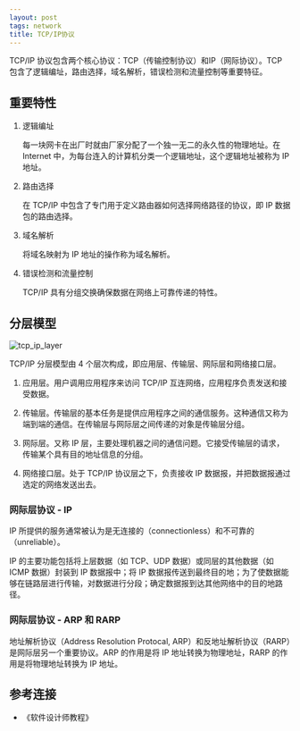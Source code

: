 ```yaml
---
layout: post
tags: network
title: TCP/IP协议
---
```

TCP/IP 协议包含两个核心协议：TCP（传输控制协议）和IP（网际协议）。TCP 包含了逻辑编址，路由选择，域名解析，错误检测和流量控制等重要特征。

## 重要特性

1. 逻辑编址

   每一块网卡在出厂时就由厂家分配了一个独一无二的永久性的物理地址。在 Internet 中，为每台连入的计算机分类一个逻辑地址，这个逻辑地址被称为 IP 地址。

2. 路由选择

   在 TCP/IP 中包含了专门用于定义路由器如何选择网络路径的协议，即 IP 数据包的路由选择。

3. 域名解析

   将域名映射为 IP 地址的操作称为域名解析。

4. 错误检测和流量控制

   TCP/IP 具有分组交换确保数据在网络上可靠传递的特性。

## 分层模型

![tcp_ip_layer](../../../images/tcp_ip_layer.png)

TCP/IP 分层模型由 4 个层次构成，即应用层、传输层、网际层和网络接口层。

1. 应用层。用户调用应用程序来访问 TCP/IP 互连网络，应用程序负责发送和接受数据。

2. 传输层。传输层的基本任务是提供应用程序之间的通信服务。这种通信又称为端到端的通信。在传输层与网际层之间传递的对象是传输层分组。

3. 网际层。又称 IP 层，主要处理机器之间的通信问题。它接受传输层的请求，传输某个具有目的地址信息的分组。

4. 网络接口层。处于 TCP/IP 协议层之下，负责接收 IP 数据报，并把数据报通过选定的网络发送出去。

### 网际层协议 - IP

IP 所提供的服务通常被认为是无连接的（connectionless）和不可靠的（unreliable）。

IP 的主要功能包括将上层数据（如 TCP、UDP 数据）或同层的其他数据（如 ICMP 数据）封装到 IP 数据报中；将 IP 数据报传送到最终目的地；为了使数据能够在链路层进行传输，对数据进行分段；确定数据报到达其他网络中的目的地路径。

### 网际层协议 - ARP 和 RARP

地址解析协议（Address Resolution Protocal, ARP）和反地址解析协议（RARP）是网际层另一个重要协议。ARP 的作用是将 IP 地址转换为物理地址，RARP 的作用是将物理地址转换为 IP 地址。

## 参考连接

- 《软件设计师教程》
